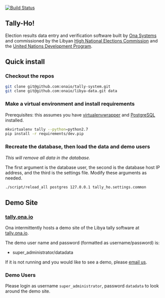[![Build Status](https://travis-ci.org/onaio/tally-system.png?branch=master)](https://travis-ci.org/onaio/tally-ho)

## Tally-Ho!
Election results data entry and verification software built by [Ona Systems](https://company.ona.io) and commissioned by the Libyan [High National Elections Commission](http://hnec.ly/) and the [United Nations Development Program](http://www.undp.org).

## Quick install

### Checkout the repos

```bash
git clone git@github.com:onaio/tally-system.git
git clone git@github.com:onaio/libya-data.git data
```

### Make a virtual environment and install requirements

Prerequisites: this assumes you have [virtualenvwrapper](http://virtualenvwrapper.readthedocs.org/en/latest/install.html) and [PostgreSQL](https://wiki.postgresql.org/wiki/Detailed_installation_guides) installed.

```bash
mkvirtualenv tally --python=python2.7
pip install -r requirements/dev.pip 
```

### Recreate the database, then load the data and demo users

*This will remove all data in the database.*

The first argument is the database user, the second is the database host IP
address, and the third is the settings file.  Modify these arguments as needed.

```bash
./script/reload_all postgres 127.0.0.1 tally_ho.settings.common
```

## Demo Site

### [tally.ona.io](http://tally.ona.io)

Ona intermittently hosts a demo site of the Libya tally software at [tally.ona.io](http://tally.ona.io).

The demo user name and password (formatted as username/password) is:

* super_administrator/datadata

If it is not running and you would like to see a demo, please [email us](mailto:info@ona.io).

### Demo Users

Please login as username `super_administrator`, password `datadata` to look around the demo site.

